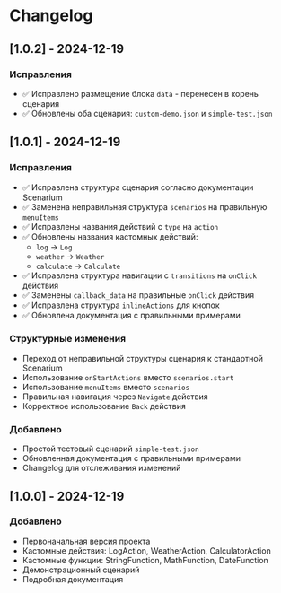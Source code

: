 # Changelog

## [1.0.2] - 2024-12-19

### Исправления
- ✅ Исправлено размещение блока `data` - перенесен в корень сценария
- ✅ Обновлены оба сценария: `custom-demo.json` и `simple-test.json`

## [1.0.1] - 2024-12-19

### Исправления
- ✅ Исправлена структура сценария согласно документации Scenarium
- ✅ Заменена неправильная структура `scenarios` на правильную `menuItems`
- ✅ Исправлены названия действий с `type` на `action`
- ✅ Обновлены названия кастомных действий:
  - `log` → `Log`
  - `weather` → `Weather` 
  - `calculate` → `Calculate`
- ✅ Исправлена структура навигации с `transitions` на `onClick` действия
- ✅ Заменены `callback_data` на правильные `onClick` действия
- ✅ Исправлена структура `inlineActions` для кнопок
- ✅ Обновлена документация с правильными примерами

### Структурные изменения
- Переход от неправильной структуры сценария к стандартной Scenarium
- Использование `onStartActions` вместо `scenarios.start`
- Использование `menuItems` вместо `scenarios`
- Правильная навигация через `Navigate` действия
- Корректное использование `Back` действия

### Добавлено
- Простой тестовый сценарий `simple-test.json`
- Обновленная документация с правильными примерами
- Changelog для отслеживания изменений

## [1.0.0] - 2024-12-19

### Добавлено
- Первоначальная версия проекта
- Кастомные действия: LogAction, WeatherAction, CalculatorAction
- Кастомные функции: StringFunction, MathFunction, DateFunction
- Демонстрационный сценарий
- Подробная документация

